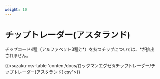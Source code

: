 ```yaml
---
weight: 10
---
```


# チップトレーダー(アスタランド)

チップコード4種（アルファベット3種と*）を持つチップについては、*が排出されません。

{{<suzaku-csv-table "content/docs/ロックマンエグゼ6/チップトレーダー/チップトレーダー(アスタランド).csv">}}
